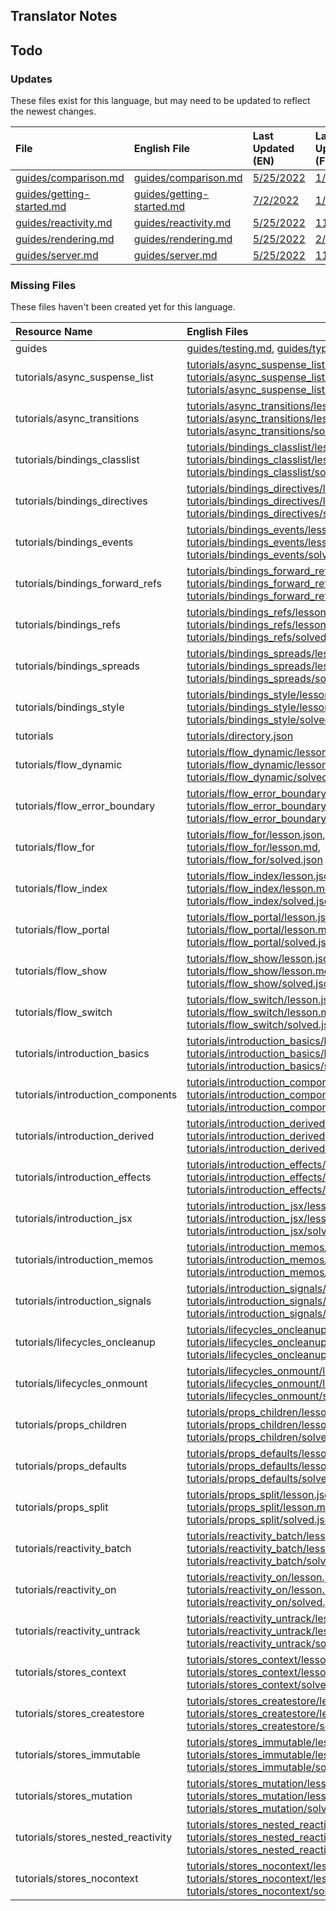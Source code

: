 
## Translator Notes

## Todo

### Updates  
These files exist for this language, but may need to be updated to reflect the newest changes.  
<!--MM:START (UPDATED:lang=fr) -->
| File                                                                                                            | English File                                                                                                    | Last Updated (EN)                                                                                  | Last Updated (FR)                                                                                   |
| :-------------------------------------------------------------------------------------------------------------- | :-------------------------------------------------------------------------------------------------------------- | :------------------------------------------------------------------------------------------------- | :-------------------------------------------------------------------------------------------------- |
| [guides/comparison.md](https://github.com/solidjs/solid-docs/tree/main/langs/fr/guides/comparison.md)           | [guides/comparison.md](https://github.com/solidjs/solid-docs/tree/main/langs/en/guides/comparison.md)           | [5/25/2022](https://github.com/solidjs/solid-docs/commit/5e19160028a8f26c68fd43e943711696b4f30e0c) | [1/5/2022](https://github.com/solidjs/solid-docs/commit/c28f92f31a247093321ada05d1b36edbb142dffa)   |
| [guides/getting-started.md](https://github.com/solidjs/solid-docs/tree/main/langs/fr/guides/getting-started.md) | [guides/getting-started.md](https://github.com/solidjs/solid-docs/tree/main/langs/en/guides/getting-started.md) | [7/2/2022](https://github.com/solidjs/solid-docs/commit/f3c5d7143ec2a84c30969c04563d6f5b77d70c31)  | [1/15/2022](https://github.com/solidjs/solid-docs/commit/343ceddd87cc60f676fc5783300d3a77a9408441)  |
| [guides/reactivity.md](https://github.com/solidjs/solid-docs/tree/main/langs/fr/guides/reactivity.md)           | [guides/reactivity.md](https://github.com/solidjs/solid-docs/tree/main/langs/en/guides/reactivity.md)           | [5/25/2022](https://github.com/solidjs/solid-docs/commit/5e19160028a8f26c68fd43e943711696b4f30e0c) | [11/10/2021](https://github.com/solidjs/solid-docs/commit/fd3aaa5cf6df1e9e663e97a62e0b516ce6c8ca2f) |
| [guides/rendering.md](https://github.com/solidjs/solid-docs/tree/main/langs/fr/guides/rendering.md)             | [guides/rendering.md](https://github.com/solidjs/solid-docs/tree/main/langs/en/guides/rendering.md)             | [5/25/2022](https://github.com/solidjs/solid-docs/commit/5e19160028a8f26c68fd43e943711696b4f30e0c) | [2/27/2022](https://github.com/solidjs/solid-docs/commit/24f3b78b9cd64c9ae02525eab252cee845f88e99)  |
| [guides/server.md](https://github.com/solidjs/solid-docs/tree/main/langs/fr/guides/server.md)                   | [guides/server.md](https://github.com/solidjs/solid-docs/tree/main/langs/en/guides/server.md)                   | [5/25/2022](https://github.com/solidjs/solid-docs/commit/5e19160028a8f26c68fd43e943711696b4f30e0c) | [11/10/2021](https://github.com/solidjs/solid-docs/commit/fd3aaa5cf6df1e9e663e97a62e0b516ce6c8ca2f) |

<!--MM:END-->
### Missing Files  
These files haven't been created yet for this language.  
<!--MM:START (CREATED:lang=fr) -->
| Resource Name                      | English Files                                                                                                                                                                                                                                                                                                                                                                                                                                                               |
| :--------------------------------- | :-------------------------------------------------------------------------------------------------------------------------------------------------------------------------------------------------------------------------------------------------------------------------------------------------------------------------------------------------------------------------------------------------------------------------------------------------------------------------- |
| guides                             | [guides/testing.md](https://github.com/solidjs/solid-docs/tree/main/langs/fr/guides/testing.md), [guides/typescript.md](https://github.com/solidjs/solid-docs/tree/main/langs/fr/guides/typescript.md)                                                                                                                                                                                                                                                                      |
| tutorials/async_suspense_list      | [tutorials/async_suspense_list/lesson.json](https://github.com/solidjs/solid-docs/tree/main/langs/fr/tutorials/async_suspense_list/lesson.json), [tutorials/async_suspense_list/lesson.md](https://github.com/solidjs/solid-docs/tree/main/langs/fr/tutorials/async_suspense_list/lesson.md), [tutorials/async_suspense_list/solved.json](https://github.com/solidjs/solid-docs/tree/main/langs/fr/tutorials/async_suspense_list/solved.json)                               |
| tutorials/async_transitions        | [tutorials/async_transitions/lesson.json](https://github.com/solidjs/solid-docs/tree/main/langs/fr/tutorials/async_transitions/lesson.json), [tutorials/async_transitions/lesson.md](https://github.com/solidjs/solid-docs/tree/main/langs/fr/tutorials/async_transitions/lesson.md), [tutorials/async_transitions/solved.json](https://github.com/solidjs/solid-docs/tree/main/langs/fr/tutorials/async_transitions/solved.json)                                           |
| tutorials/bindings_classlist       | [tutorials/bindings_classlist/lesson.json](https://github.com/solidjs/solid-docs/tree/main/langs/fr/tutorials/bindings_classlist/lesson.json), [tutorials/bindings_classlist/lesson.md](https://github.com/solidjs/solid-docs/tree/main/langs/fr/tutorials/bindings_classlist/lesson.md), [tutorials/bindings_classlist/solved.json](https://github.com/solidjs/solid-docs/tree/main/langs/fr/tutorials/bindings_classlist/solved.json)                                     |
| tutorials/bindings_directives      | [tutorials/bindings_directives/lesson.json](https://github.com/solidjs/solid-docs/tree/main/langs/fr/tutorials/bindings_directives/lesson.json), [tutorials/bindings_directives/lesson.md](https://github.com/solidjs/solid-docs/tree/main/langs/fr/tutorials/bindings_directives/lesson.md), [tutorials/bindings_directives/solved.json](https://github.com/solidjs/solid-docs/tree/main/langs/fr/tutorials/bindings_directives/solved.json)                               |
| tutorials/bindings_events          | [tutorials/bindings_events/lesson.json](https://github.com/solidjs/solid-docs/tree/main/langs/fr/tutorials/bindings_events/lesson.json), [tutorials/bindings_events/lesson.md](https://github.com/solidjs/solid-docs/tree/main/langs/fr/tutorials/bindings_events/lesson.md), [tutorials/bindings_events/solved.json](https://github.com/solidjs/solid-docs/tree/main/langs/fr/tutorials/bindings_events/solved.json)                                                       |
| tutorials/bindings_forward_refs    | [tutorials/bindings_forward_refs/lesson.json](https://github.com/solidjs/solid-docs/tree/main/langs/fr/tutorials/bindings_forward_refs/lesson.json), [tutorials/bindings_forward_refs/lesson.md](https://github.com/solidjs/solid-docs/tree/main/langs/fr/tutorials/bindings_forward_refs/lesson.md), [tutorials/bindings_forward_refs/solved.json](https://github.com/solidjs/solid-docs/tree/main/langs/fr/tutorials/bindings_forward_refs/solved.json)                   |
| tutorials/bindings_refs            | [tutorials/bindings_refs/lesson.json](https://github.com/solidjs/solid-docs/tree/main/langs/fr/tutorials/bindings_refs/lesson.json), [tutorials/bindings_refs/lesson.md](https://github.com/solidjs/solid-docs/tree/main/langs/fr/tutorials/bindings_refs/lesson.md), [tutorials/bindings_refs/solved.json](https://github.com/solidjs/solid-docs/tree/main/langs/fr/tutorials/bindings_refs/solved.json)                                                                   |
| tutorials/bindings_spreads         | [tutorials/bindings_spreads/lesson.json](https://github.com/solidjs/solid-docs/tree/main/langs/fr/tutorials/bindings_spreads/lesson.json), [tutorials/bindings_spreads/lesson.md](https://github.com/solidjs/solid-docs/tree/main/langs/fr/tutorials/bindings_spreads/lesson.md), [tutorials/bindings_spreads/solved.json](https://github.com/solidjs/solid-docs/tree/main/langs/fr/tutorials/bindings_spreads/solved.json)                                                 |
| tutorials/bindings_style           | [tutorials/bindings_style/lesson.json](https://github.com/solidjs/solid-docs/tree/main/langs/fr/tutorials/bindings_style/lesson.json), [tutorials/bindings_style/lesson.md](https://github.com/solidjs/solid-docs/tree/main/langs/fr/tutorials/bindings_style/lesson.md), [tutorials/bindings_style/solved.json](https://github.com/solidjs/solid-docs/tree/main/langs/fr/tutorials/bindings_style/solved.json)                                                             |
| tutorials                          | [tutorials/directory.json](https://github.com/solidjs/solid-docs/tree/main/langs/fr/tutorials/directory.json)                                                                                                                                                                                                                                                                                                                                                               |
| tutorials/flow_dynamic             | [tutorials/flow_dynamic/lesson.json](https://github.com/solidjs/solid-docs/tree/main/langs/fr/tutorials/flow_dynamic/lesson.json), [tutorials/flow_dynamic/lesson.md](https://github.com/solidjs/solid-docs/tree/main/langs/fr/tutorials/flow_dynamic/lesson.md), [tutorials/flow_dynamic/solved.json](https://github.com/solidjs/solid-docs/tree/main/langs/fr/tutorials/flow_dynamic/solved.json)                                                                         |
| tutorials/flow_error_boundary      | [tutorials/flow_error_boundary/lesson.json](https://github.com/solidjs/solid-docs/tree/main/langs/fr/tutorials/flow_error_boundary/lesson.json), [tutorials/flow_error_boundary/lesson.md](https://github.com/solidjs/solid-docs/tree/main/langs/fr/tutorials/flow_error_boundary/lesson.md), [tutorials/flow_error_boundary/solved.json](https://github.com/solidjs/solid-docs/tree/main/langs/fr/tutorials/flow_error_boundary/solved.json)                               |
| tutorials/flow_for                 | [tutorials/flow_for/lesson.json](https://github.com/solidjs/solid-docs/tree/main/langs/fr/tutorials/flow_for/lesson.json), [tutorials/flow_for/lesson.md](https://github.com/solidjs/solid-docs/tree/main/langs/fr/tutorials/flow_for/lesson.md), [tutorials/flow_for/solved.json](https://github.com/solidjs/solid-docs/tree/main/langs/fr/tutorials/flow_for/solved.json)                                                                                                 |
| tutorials/flow_index               | [tutorials/flow_index/lesson.json](https://github.com/solidjs/solid-docs/tree/main/langs/fr/tutorials/flow_index/lesson.json), [tutorials/flow_index/lesson.md](https://github.com/solidjs/solid-docs/tree/main/langs/fr/tutorials/flow_index/lesson.md), [tutorials/flow_index/solved.json](https://github.com/solidjs/solid-docs/tree/main/langs/fr/tutorials/flow_index/solved.json)                                                                                     |
| tutorials/flow_portal              | [tutorials/flow_portal/lesson.json](https://github.com/solidjs/solid-docs/tree/main/langs/fr/tutorials/flow_portal/lesson.json), [tutorials/flow_portal/lesson.md](https://github.com/solidjs/solid-docs/tree/main/langs/fr/tutorials/flow_portal/lesson.md), [tutorials/flow_portal/solved.json](https://github.com/solidjs/solid-docs/tree/main/langs/fr/tutorials/flow_portal/solved.json)                                                                               |
| tutorials/flow_show                | [tutorials/flow_show/lesson.json](https://github.com/solidjs/solid-docs/tree/main/langs/fr/tutorials/flow_show/lesson.json), [tutorials/flow_show/lesson.md](https://github.com/solidjs/solid-docs/tree/main/langs/fr/tutorials/flow_show/lesson.md), [tutorials/flow_show/solved.json](https://github.com/solidjs/solid-docs/tree/main/langs/fr/tutorials/flow_show/solved.json)                                                                                           |
| tutorials/flow_switch              | [tutorials/flow_switch/lesson.json](https://github.com/solidjs/solid-docs/tree/main/langs/fr/tutorials/flow_switch/lesson.json), [tutorials/flow_switch/lesson.md](https://github.com/solidjs/solid-docs/tree/main/langs/fr/tutorials/flow_switch/lesson.md), [tutorials/flow_switch/solved.json](https://github.com/solidjs/solid-docs/tree/main/langs/fr/tutorials/flow_switch/solved.json)                                                                               |
| tutorials/introduction_basics      | [tutorials/introduction_basics/lesson.json](https://github.com/solidjs/solid-docs/tree/main/langs/fr/tutorials/introduction_basics/lesson.json), [tutorials/introduction_basics/lesson.md](https://github.com/solidjs/solid-docs/tree/main/langs/fr/tutorials/introduction_basics/lesson.md), [tutorials/introduction_basics/solved.json](https://github.com/solidjs/solid-docs/tree/main/langs/fr/tutorials/introduction_basics/solved.json)                               |
| tutorials/introduction_components  | [tutorials/introduction_components/lesson.json](https://github.com/solidjs/solid-docs/tree/main/langs/fr/tutorials/introduction_components/lesson.json), [tutorials/introduction_components/lesson.md](https://github.com/solidjs/solid-docs/tree/main/langs/fr/tutorials/introduction_components/lesson.md), [tutorials/introduction_components/solved.json](https://github.com/solidjs/solid-docs/tree/main/langs/fr/tutorials/introduction_components/solved.json)       |
| tutorials/introduction_derived     | [tutorials/introduction_derived/lesson.json](https://github.com/solidjs/solid-docs/tree/main/langs/fr/tutorials/introduction_derived/lesson.json), [tutorials/introduction_derived/lesson.md](https://github.com/solidjs/solid-docs/tree/main/langs/fr/tutorials/introduction_derived/lesson.md), [tutorials/introduction_derived/solved.json](https://github.com/solidjs/solid-docs/tree/main/langs/fr/tutorials/introduction_derived/solved.json)                         |
| tutorials/introduction_effects     | [tutorials/introduction_effects/lesson.json](https://github.com/solidjs/solid-docs/tree/main/langs/fr/tutorials/introduction_effects/lesson.json), [tutorials/introduction_effects/lesson.md](https://github.com/solidjs/solid-docs/tree/main/langs/fr/tutorials/introduction_effects/lesson.md), [tutorials/introduction_effects/solved.json](https://github.com/solidjs/solid-docs/tree/main/langs/fr/tutorials/introduction_effects/solved.json)                         |
| tutorials/introduction_jsx         | [tutorials/introduction_jsx/lesson.json](https://github.com/solidjs/solid-docs/tree/main/langs/fr/tutorials/introduction_jsx/lesson.json), [tutorials/introduction_jsx/lesson.md](https://github.com/solidjs/solid-docs/tree/main/langs/fr/tutorials/introduction_jsx/lesson.md), [tutorials/introduction_jsx/solved.json](https://github.com/solidjs/solid-docs/tree/main/langs/fr/tutorials/introduction_jsx/solved.json)                                                 |
| tutorials/introduction_memos       | [tutorials/introduction_memos/lesson.json](https://github.com/solidjs/solid-docs/tree/main/langs/fr/tutorials/introduction_memos/lesson.json), [tutorials/introduction_memos/lesson.md](https://github.com/solidjs/solid-docs/tree/main/langs/fr/tutorials/introduction_memos/lesson.md), [tutorials/introduction_memos/solved.json](https://github.com/solidjs/solid-docs/tree/main/langs/fr/tutorials/introduction_memos/solved.json)                                     |
| tutorials/introduction_signals     | [tutorials/introduction_signals/lesson.json](https://github.com/solidjs/solid-docs/tree/main/langs/fr/tutorials/introduction_signals/lesson.json), [tutorials/introduction_signals/lesson.md](https://github.com/solidjs/solid-docs/tree/main/langs/fr/tutorials/introduction_signals/lesson.md), [tutorials/introduction_signals/solved.json](https://github.com/solidjs/solid-docs/tree/main/langs/fr/tutorials/introduction_signals/solved.json)                         |
| tutorials/lifecycles_oncleanup     | [tutorials/lifecycles_oncleanup/lesson.json](https://github.com/solidjs/solid-docs/tree/main/langs/fr/tutorials/lifecycles_oncleanup/lesson.json), [tutorials/lifecycles_oncleanup/lesson.md](https://github.com/solidjs/solid-docs/tree/main/langs/fr/tutorials/lifecycles_oncleanup/lesson.md), [tutorials/lifecycles_oncleanup/solved.json](https://github.com/solidjs/solid-docs/tree/main/langs/fr/tutorials/lifecycles_oncleanup/solved.json)                         |
| tutorials/lifecycles_onmount       | [tutorials/lifecycles_onmount/lesson.json](https://github.com/solidjs/solid-docs/tree/main/langs/fr/tutorials/lifecycles_onmount/lesson.json), [tutorials/lifecycles_onmount/lesson.md](https://github.com/solidjs/solid-docs/tree/main/langs/fr/tutorials/lifecycles_onmount/lesson.md), [tutorials/lifecycles_onmount/solved.json](https://github.com/solidjs/solid-docs/tree/main/langs/fr/tutorials/lifecycles_onmount/solved.json)                                     |
| tutorials/props_children           | [tutorials/props_children/lesson.json](https://github.com/solidjs/solid-docs/tree/main/langs/fr/tutorials/props_children/lesson.json), [tutorials/props_children/lesson.md](https://github.com/solidjs/solid-docs/tree/main/langs/fr/tutorials/props_children/lesson.md), [tutorials/props_children/solved.json](https://github.com/solidjs/solid-docs/tree/main/langs/fr/tutorials/props_children/solved.json)                                                             |
| tutorials/props_defaults           | [tutorials/props_defaults/lesson.json](https://github.com/solidjs/solid-docs/tree/main/langs/fr/tutorials/props_defaults/lesson.json), [tutorials/props_defaults/lesson.md](https://github.com/solidjs/solid-docs/tree/main/langs/fr/tutorials/props_defaults/lesson.md), [tutorials/props_defaults/solved.json](https://github.com/solidjs/solid-docs/tree/main/langs/fr/tutorials/props_defaults/solved.json)                                                             |
| tutorials/props_split              | [tutorials/props_split/lesson.json](https://github.com/solidjs/solid-docs/tree/main/langs/fr/tutorials/props_split/lesson.json), [tutorials/props_split/lesson.md](https://github.com/solidjs/solid-docs/tree/main/langs/fr/tutorials/props_split/lesson.md), [tutorials/props_split/solved.json](https://github.com/solidjs/solid-docs/tree/main/langs/fr/tutorials/props_split/solved.json)                                                                               |
| tutorials/reactivity_batch         | [tutorials/reactivity_batch/lesson.json](https://github.com/solidjs/solid-docs/tree/main/langs/fr/tutorials/reactivity_batch/lesson.json), [tutorials/reactivity_batch/lesson.md](https://github.com/solidjs/solid-docs/tree/main/langs/fr/tutorials/reactivity_batch/lesson.md), [tutorials/reactivity_batch/solved.json](https://github.com/solidjs/solid-docs/tree/main/langs/fr/tutorials/reactivity_batch/solved.json)                                                 |
| tutorials/reactivity_on            | [tutorials/reactivity_on/lesson.json](https://github.com/solidjs/solid-docs/tree/main/langs/fr/tutorials/reactivity_on/lesson.json), [tutorials/reactivity_on/lesson.md](https://github.com/solidjs/solid-docs/tree/main/langs/fr/tutorials/reactivity_on/lesson.md), [tutorials/reactivity_on/solved.json](https://github.com/solidjs/solid-docs/tree/main/langs/fr/tutorials/reactivity_on/solved.json)                                                                   |
| tutorials/reactivity_untrack       | [tutorials/reactivity_untrack/lesson.json](https://github.com/solidjs/solid-docs/tree/main/langs/fr/tutorials/reactivity_untrack/lesson.json), [tutorials/reactivity_untrack/lesson.md](https://github.com/solidjs/solid-docs/tree/main/langs/fr/tutorials/reactivity_untrack/lesson.md), [tutorials/reactivity_untrack/solved.json](https://github.com/solidjs/solid-docs/tree/main/langs/fr/tutorials/reactivity_untrack/solved.json)                                     |
| tutorials/stores_context           | [tutorials/stores_context/lesson.json](https://github.com/solidjs/solid-docs/tree/main/langs/fr/tutorials/stores_context/lesson.json), [tutorials/stores_context/lesson.md](https://github.com/solidjs/solid-docs/tree/main/langs/fr/tutorials/stores_context/lesson.md), [tutorials/stores_context/solved.json](https://github.com/solidjs/solid-docs/tree/main/langs/fr/tutorials/stores_context/solved.json)                                                             |
| tutorials/stores_createstore       | [tutorials/stores_createstore/lesson.json](https://github.com/solidjs/solid-docs/tree/main/langs/fr/tutorials/stores_createstore/lesson.json), [tutorials/stores_createstore/lesson.md](https://github.com/solidjs/solid-docs/tree/main/langs/fr/tutorials/stores_createstore/lesson.md), [tutorials/stores_createstore/solved.json](https://github.com/solidjs/solid-docs/tree/main/langs/fr/tutorials/stores_createstore/solved.json)                                     |
| tutorials/stores_immutable         | [tutorials/stores_immutable/lesson.json](https://github.com/solidjs/solid-docs/tree/main/langs/fr/tutorials/stores_immutable/lesson.json), [tutorials/stores_immutable/lesson.md](https://github.com/solidjs/solid-docs/tree/main/langs/fr/tutorials/stores_immutable/lesson.md), [tutorials/stores_immutable/solved.json](https://github.com/solidjs/solid-docs/tree/main/langs/fr/tutorials/stores_immutable/solved.json)                                                 |
| tutorials/stores_mutation          | [tutorials/stores_mutation/lesson.json](https://github.com/solidjs/solid-docs/tree/main/langs/fr/tutorials/stores_mutation/lesson.json), [tutorials/stores_mutation/lesson.md](https://github.com/solidjs/solid-docs/tree/main/langs/fr/tutorials/stores_mutation/lesson.md), [tutorials/stores_mutation/solved.json](https://github.com/solidjs/solid-docs/tree/main/langs/fr/tutorials/stores_mutation/solved.json)                                                       |
| tutorials/stores_nested_reactivity | [tutorials/stores_nested_reactivity/lesson.json](https://github.com/solidjs/solid-docs/tree/main/langs/fr/tutorials/stores_nested_reactivity/lesson.json), [tutorials/stores_nested_reactivity/lesson.md](https://github.com/solidjs/solid-docs/tree/main/langs/fr/tutorials/stores_nested_reactivity/lesson.md), [tutorials/stores_nested_reactivity/solved.json](https://github.com/solidjs/solid-docs/tree/main/langs/fr/tutorials/stores_nested_reactivity/solved.json) |
| tutorials/stores_nocontext         | [tutorials/stores_nocontext/lesson.json](https://github.com/solidjs/solid-docs/tree/main/langs/fr/tutorials/stores_nocontext/lesson.json), [tutorials/stores_nocontext/lesson.md](https://github.com/solidjs/solid-docs/tree/main/langs/fr/tutorials/stores_nocontext/lesson.md), [tutorials/stores_nocontext/solved.json](https://github.com/solidjs/solid-docs/tree/main/langs/fr/tutorials/stores_nocontext/solved.json)                                                 |

<!--MM:END-->
        